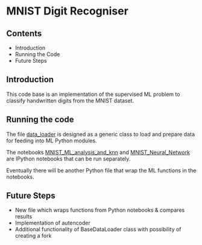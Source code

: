 # MNIST Digit Recogniser
## Contents
* Introduction
* Running the Code
* Future Steps

## Introduction
This code base is an implementation of the supervised ML problem to classify handwritten digits from the MNIST dataset. 

## Running the code
The file [data_loader](#data_loader.py) is designed as a generic class to load and prepare data for feeding into ML Python modules. 

The notebooks [MNIST_ML_analysis_and_knn](#MNIST_ML_analysis_and_knn.ipynb) and [MNIST_Neural_Network](#MNIST_Neural_Network.ipynb) are IPython notebooks that can be run separately. 

Eventually there will be another Python file that wrap the ML functions in the notebooks.

## Future Steps
* New file which wraps functions from Python notebooks & compares results
* Implementation of autencoder
* Additional functionality of BaseDataLoader class with possibility of creating a fork

